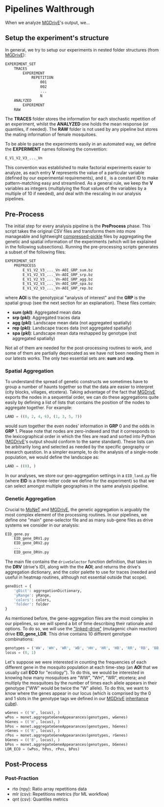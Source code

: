 # Pipelines Walthrough

When we analyze [MGDrivE](https://marshalllab.github.io/MGDrivE/)'s output, we...

##  Setup the experiment's structure

In general, we try to setup our experiments in nested folder structures (from [MGDrivE](https://marshalllab.github.io/MGDrivE/)):

```bash
EXPERIMENT_SET
    TRACES
        EXPERIMENT
            REPETITION
                001
                002
                ...
                N
    ANALYZED
        EXPERIMENT
    RAW 
```

The **TRACES** folder stores the information for each stochastic repetition of an experiment, whilst the **ANALYZED** one holds the mean response (or quantiles, if needed). The **RAW** folder is not used by any pipeline but stores the mating information of female mosquitoes.

To be able to parse the experiments easily in an automated way, we define the **EXPERIMENT** names following the convention:

```bash
E_V1_V2_V3_..._Vn
```

This convention was established to make factorial experiments easier to analyze, as each entry **V** represents the value of a particular variable (defined by our experimental requirements), and `E_` is a constant ID to make pattern-matching easy and streamlined. As a general rule, we keep the **V** variables as integers (multiplying the float values of the variables by a multiple of 10 if needed), and deal with the rescaling in our analysis pipelines.

## Pre-Process

The initial step for every analysis pipeline is the **PreProcess** phase. This script takes the original CSV files and transforms them into more manageable and lightweight [compressed-pickle](https://pypi.org/project/compress-pickle/) files by aggregating the genetic and spatial information of the experiments (which will be explained in the following subsections). Running the pre-processing scripts generates a subset of the following files:

```bash
EXPERIMENT_SET
    PREPROCESS
        E_V1_V2_V3_..._Vn-AOI_GRP_sum.bz
        E_V1_V2_V3_..._Vn-AOI_GRP_srp.bz
        E_V1_V2_V3_..._Vn-AOI_GRP_agg.bz
        E_V1_V2_V3_..._Vn-AOI_GRP_spa.bz
        E_V1_V2_V3_..._Vn-AOI_GRP_rep.bz
```

where **AOI** is the genotypical "analysis of interest" and the **GRP** is the spatial group (see the next section for an explanation). These files contain:

* **sum (pkl)**: Aggregated mean data
* **srp (pkl)**: Aggregated traces data
* **agg (pkl)**: Landscape mean data (not aggregated spatially)
* **rep (pkl)**: Landscape traces data (not aggregated spatially)
* **spa (pkl)**: Landscape mean data reshapped by genotype (not aggregated spatially)

Not all of them are needed for the post-processing routines to work, and some of them are partially deprecated as we have not been needing them in our latests works. The only two essential sets are: **sum** and **srp**.


### Spatial Aggregation

To understand the spread of genetic constructs we sometimes have to group a number of haunts together so that the data are easier to interpret (city blocks, villages, etcetera). Taking advantage of the fact that [MGDrivE](https://marshalllab.github.io/MGDrivE/) exports the nodes in a sequential order, we can do these aggregations quite easily by defining a list of lists that contains the position of the nodes to aggregate together. For example:

```python
LAND = ((0, 2, 4, 6), (1, 3, 5, 7))
```

would sum together the even nodes' information in **GRP** 0 and the odds in **GRP** 1. Please note that nodes are zero-indexed and that it corresponds to the lexicographical order in which the files are read and sorted into Python ([MGDrivE](https://marshalllab.github.io/MGDrivE/)'s output should conform to the same standard). These lists can be arbitrarily long and selected as needed by the specific geography or research question. In a simpler example, to do the analysis of a single-node population, we would define the landscape as:

```python
LAND = ((0), )
```

In our analyses, we store our geo-aggregation settings in a `EID_land.py` file (where **EID** is a three-letter code we define for the experiment) so that we can select amongst multiple geographies in the same analysis pipeline.

### Genetic Aggregation

Crucial to [MoNeT](https://github.com/Chipdelmal/MoNeT2) and [MGDrivE](https://marshalllab.github.io/MGDrivE/), the genetic aggregation is arguably the most complex element of the processing routines. In our pipelines, we define one "main" gene-selector file and as many sub-gene files as drive systems we consider in our analysis:

```bash
EID_gene.py
    EID_gene_DRV1.py
    EID_gene_DRV2.py
    ...
    EID_gene_DRVn.py
```

The main file contains the `driveSelector` function definition, that takes in the **DRV** (drive's ID), along with the the **AOI**; and returns the drive's aggregation dictionary, and the color palette to use for traces (needed and useful in heatmap routines, although not essential outside that scope).

```python
geneDict = {
    'gDict': aggregationDictionary, 
    'yRange': yRange, 
    'colors': colors, 
    'folder': folder
}
```

As mentioned before, the gene-aggregation files are the most complex in our pipelines, so we will spend a bit of time describing their rationale and options. To do so, we will use the ["linked-drive"](https://github.com/MarshallLab/MGDrivE/blob/master/MGDrivE/R/Cube-CRISPR2MF.R) (mutagenic chain reaction) drive **EID_gene_LDR**. This drive contains 10 different genotype combinations: 

```python
genotypes = ('WW', 'WH', 'WR', 'WB', 'HH', 'HR', 'HB', 'RR', 'RB', 'BB')
locus = (0, 1) 
```

Let's suppose we were interested in counting the frequencies of each different gene in the mosquito population at each time-step (an **AOI** that we usually call **ECO** for "ecology"). To do this, we would be interested in knowing how many mosquitoes are "WW", "WH", "WR", etcetera; and multiply the mosquitoes by the number of times each allele appears in their genotype ("WW" would be twice the "W" allele). To do this, we want to know where the genes appear in our locus (which is comprised by the 0 and 1 slots in the genotype tags we defined in our [MGDrivE](https://marshalllab.github.io/MGDrivE/) [inheritance cube](https://github.com/MarshallLab/MGDrivE/blob/master/MGDrivE/R/Cube-CRISPR2MF.R)).

```python
wGenes = (('W', locus), )
wPos = monet.aggregateGeneAppearances(genotypes, wGenes)
hGenes = (('H', locus), )
hPos = monet.aggregateGeneAppearances(genotypes, hGenes)
rGenes = (('R', locus), )
rPos = monet.aggregateGeneAppearances(genotypes, rGenes)
bGenes = (('B', locus), )
bPos = monet.aggregateGeneAppearances(genotypes, bGenes)
LDR_ECO = (wPos, hPos, rPos, bPos)
```



## Post-Process

### Post-Fraction

* rto (npy): Ratio array repetitions data
* mlr (csv): Repetitions metrics (for ML workflow)
* qnt (csv): Quantiles metrics